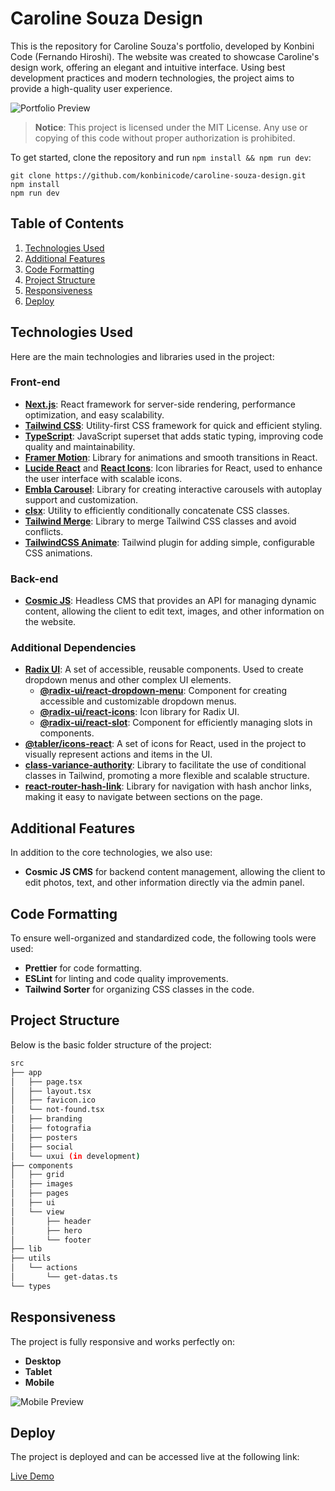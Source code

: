 # Caroline Souza Design

This is the repository for Caroline Souza's portfolio, developed by Konbini Code (Fernando Hiroshi). The website was created to showcase Caroline's design work, offering an elegant and intuitive interface. Using best development practices and modern technologies, the project aims to provide a high-quality user experience.

![Portfolio Preview](https://imgix.cosmicjs.com/97b5d5e0-ae39-11ef-8a63-eb57d6c77a36-profilesite.png)

> **Notice**: This project is licensed under the MIT License. Any use or copying of this code without proper authorization is prohibited.

To get started, clone the repository and run `npm install && npm run dev`:

    git clone https://github.com/konbinicode/caroline-souza-design.git
    npm install
    npm run dev

## Table of Contents

1. [Technologies Used](#technologies-used)
2. [Additional Features](#additional-features)
3. [Code Formatting](#code-formatting)
4. [Project Structure](#project-structure)
5. [Responsiveness](#responsiveness)
6. [Deploy](#deploy)

## Technologies Used

Here are the main technologies and libraries used in the project:

### Front-end

- **[Next.js](https://nextjs.org)**: React framework for server-side rendering, performance optimization, and easy scalability.
- **[Tailwind CSS](https://tailwindcss.com)**: Utility-first CSS framework for quick and efficient styling.
- **[TypeScript](https://www.typescriptlang.org)**: JavaScript superset that adds static typing, improving code quality and maintainability.
- **[Framer Motion](https://www.framer.com/motion/)**: Library for animations and smooth transitions in React.
- **[Lucide React](https://lucide.dev)** and **[React Icons](https://react-icons.github.io/react-icons/)**: Icon libraries for React, used to enhance the user interface with scalable icons.
- **[Embla Carousel](https://www.embla-carousel.com)**: Library for creating interactive carousels with autoplay support and customization.
- **[clsx](https://github.com/lukeed/clsx)**: Utility to efficiently conditionally concatenate CSS classes.
- **[Tailwind Merge](https://github.com/dcastil/tailwind-merge)**: Library to merge Tailwind CSS classes and avoid conflicts.
- **[TailwindCSS Animate](https://github.com/aarongtaylor/tailwindcss-animate)**: Tailwind plugin for adding simple, configurable CSS animations.

### Back-end

- **[Cosmic JS](https://cosmicjs.com)**: Headless CMS that provides an API for managing dynamic content, allowing the client to edit text, images, and other information on the website.

### Additional Dependencies

- **[Radix UI](https://www.radix-ui.com)**: A set of accessible, reusable components. Used to create dropdown menus and other complex UI elements.
  - **[@radix-ui/react-dropdown-menu](https://github.com/radix-ui/primitives/tree/main/packages/react-dropdown-menu)**: Component for creating accessible and customizable dropdown menus.
  - **[@radix-ui/react-icons](https://github.com/radix-ui/primitives/tree/main/packages/react-icons)**: Icon library for Radix UI.
  - **[@radix-ui/react-slot](https://github.com/radix-ui/primitives/tree/main/packages/react-slot)**: Component for efficiently managing slots in components.
- **[@tabler/icons-react](https://github.com/tabler/tabler-icons)**: A set of icons for React, used in the project to visually represent actions and items in the UI.
- **[class-variance-authority](https://github.com/nextui-org/class-variance-authority)**: Library to facilitate the use of conditional classes in Tailwind, promoting a more flexible and scalable structure.
- **[react-router-hash-link](https://www.npmjs.com/package/react-router-hash-link)**: Library for navigation with hash anchor links, making it easy to navigate between sections on the page.

## Additional Features

In addition to the core technologies, we also use:

- **Cosmic JS CMS** for backend content management, allowing the client to edit photos, text, and other information directly via the admin panel.

## Code Formatting

To ensure well-organized and standardized code, the following tools were used:

- **Prettier** for code formatting.
- **ESLint** for linting and code quality improvements.
- **Tailwind Sorter** for organizing CSS classes in the code.

## Project Structure

Below is the basic folder structure of the project:

```bash
src
├── app
│   ├── page.tsx
│   ├── layout.tsx
│   ├── favicon.ico
│   └── not-found.tsx
│   ├── branding
│   ├── fotografia
│   ├── posters
│   ├── social
│   └── uxui (in development)
├── components
│   ├── grid
│   ├── images
│   ├── pages
│   ├── ui
│   └── view
│       ├── header
│       ├── hero
│       └── footer
├── lib
├── utils
│   └── actions
│       └── get-datas.ts
└── types
```

## Responsiveness

The project is fully responsive and works perfectly on:

- **Desktop**
- **Tablet**
- **Mobile**

![Mobile Preview](https://imgix.cosmicjs.com/978ffe60-ae39-11ef-8a63-eb57d6c77a36-mobilemodel.png)

## Deploy

The project is deployed and can be accessed live at the following link:

[Live Demo](https://carolinesouza.art/)
